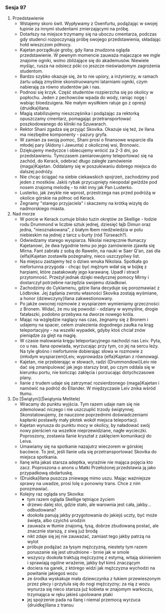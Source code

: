 ### Sesja 97
1. Przedstawienie
    - Wstajemy skoro świt. Wypływamy z Oxenfurtu, podążając w swojej łupinie za innymi studentami zmierzającymi na próbę.
    - Dotarłszy na miejsce trzymamy się na uboczu cmentarza, podczas gdy studenci rozpoczynają próbę swojego przedstawienia, składając hołd wieszczom północy.
    - Kajetan porządkuje groby, gdy Ilana znudzona ogląda przedstawienie. W pewnym momencie zauważa majaczące we mgle znajome ogniki, wolno zbliżające się do akademusów. Niewiele myśląc, rusza na odsiecz póki co jeszcze nieświadomym zagrożenia studentom.
    - Bardzo szybko okazuje się, że to nie upiory, a inżynierzy, w ramach żartu udają zmyślnie skonstruowanymi latarniami ogniki, czym nabierają za równo studentów jak i nas.
    - Podnosi się krzyk. Część studentów rozpierzcha się po okolicy w popłochu. Jeden z pechowców wpada do wody, raniąc nogę i wabiąc bloedzuigera. Nie małym wysiłkiem ratuje go z opresji {druidka}Ilana.
    - Magią stabilizujemy nieszczęśnika i podążając za rektorką opuszczamy cmentarz, pomagając przetransportować poszkodowanego do kliniki na Szuwarach.
    - Rektor Shani zgadza się przyjąć Skovika. Okazuje się też, że Ilana ma niezbędne komponenty - pazury gryfa.
    - W zamian za swoją pomoc, Shani prosi o finansowe wsparcie dla młodej pary (Aldony i Jawunta) z okolicznej wsi, Bronowic.
    - Dziękujemy medyczce i obiecujemy wrócić za 2-3 dni, po przedstawieniu. Tymczasem zamiarowujemy teleportować się na zachód, do Kerack, odebrać długo zaległe zamówienie {maga}Kajetan. Oddalamy się w poszukiwaniu dobrego miejsca do dalszej podróży.
    - Nie chcąc ściągać na siebie ciekawskich spojrzeń, zachodzimy pod jeden z mostków. Jakiś rybak przycupnięty nieopodal gwiżdże pod nosem znajomą melodię - to nikt inny jak Pan Lusterko.
    - Lusterko, jak zwykle nie wprost, przestrzega nas przed podróżą w okolice górskie na północ od Kerack.
    - Żegnamy "starego przyjaciela" i skaczemy na krótką wizytę do nadmorskiego miasta.
2. Nad morze
    - W porcie w Kerack cumuje blisko tuzin okrętów ze Skellige - łodzie rodu Drummond w liczbie sztuk jednej, dziesięć łajb Dimun oraz jedna, "nieoznakowana", z białym łbem niedźwiedzia w polu niebieskim na jednej z tarcz u burty (ród Türseach?).
    - Odwiedzamy starego wyspiarza. Nikolai niezręcznie tłumaczy Kajetanowi, że dwa tygodnie temu po jego zamówienie zjawiła się Mirna. Fant zabrała z sobą do Rawelin, na nauki w Saer Q'an, zaś dla {elfa}Kajetan zostawiła pożegnalny, nieco uszczypliwy list.
    - Na miejscu zastajemy też o dziwo wnuka Nikolaia. Spotkała go niefortunna przygoda - chcąc być mężnym wdał się w bójkę z harpiami, które zaatakowały jego karawanę. Upadł i stracił przytomność. Przeżył jednak dzięki medycznej pomocy Mirny i dostarczył potrzebne narzędzia swojemu dziadkowi.
    - Zachodzimy do Cyklamenu, gdzie Ilana decyduje się porozmawiać z Lödbroke. Jej żądania zwrotu własności Skovika zostają wyśmiane, a honor {dziewczyny}Ilana zakwestionowany.
    - Po jakże owocnej rozmowie z wyspiarzem wymieniamy grzeczności z Bronem. Widać, że mu się powodzi - odziany w wymyślne, drogie fatałaszki, podobno przebywa na dworze nowego króla.
    - Mając na względzie naglący nas czas, żegnamy się z Bronem i udajemy na spacer, celem znalezienia dogodnego zaułka na krąg teleportacyjny - na wszelki wypadek, gdyby ktoś chciał znów pieniądze za glejt na magię.
    - W czasie malowania kręgu teleportacyjnego nachodzi nas Leiv. Pyta, co u nas. Ilana opowiada, wyrzucając przy tym, co jej na sercu leży. Na tyle głośno i niefortunnie dobierając słowa w rozmowie z {młodym wyspiarzem}Leiv, wyprowadza {elfa}Kajetan z równowagi.
    - Kajetan, nie przebierając w słowach, radzi {Drummondowi}Leiv nie dać się zmanipulować jak jego starszy brat, po czym oddala się w kierunku portu, nie kończąc zaklęcia i porzucając dotychczasowe plany.
    - Ilanie z trudem udaje się zatrzymać rozsierdzonego {maga}Kajetan i namówić na podróż do Ellander. W międzyczasie Leiv znika wśród tłumu.
3. Do [Świątyni](Świątynia Melitele)
    - Wracamy do punktu wyjścia. Tym razem udaje nam się nie zdemolować niczego i nie uszczuplić trzody świątynnej. Skonstatowujemy, że nauczone poprzednimi doświadczeniami kapłanki postawiły mały płotek wokół miejsca teleportacji.
    - Kajetan wyrusza do punktu mocy w okolicy, by naładować swój nowy pierścień na wszelkie nieprzewidziane, nagłe wycieczki. Poproszony, zostawia Ilanie kryształ z zaklęciem komunikacji do Leiva.
    - Umawiamy się na spotkanie nazajutrz wieczorem w górskiej bacówce. To jest, jeśli Ilanie uda się przetransportować Skovika do miejsca spotkania.
    - Ilanę wita jakaś starsza adeptka, wyraźnie nie mająca pojęcia kto zacz. Poproszona o anons u Matki Przełożonej przedstawia ją jako przypadkową obdartuskę.
    - {Druidka}Ilana puszcza zniewagę mimo uszu. Mając ważniejsze sprawy na uwadze, prosi Iolę o ponowny trans. Chce z nim porozmawiać.
    - Kolejny raz ogląda sny Skovika:
        - tym razem ogląda Skellige tętniące życiem
        - drzewo dalej stoi, gdzie stało, ale warownia jest cała, jakby... odbudowana?
        - dookoła panują jakby przygotowania do jakiejś uczty, być może święta, albo czyichś urodzin
        - zauważa w tłumie znajomą, łysą, dobrze zbudowaną postać, ale znacznie starszą, z siwą już brodą
        - nikt zdaje się jej nie zauważać, zamiast tego jakby patrzą na wylot 
        - próbuje podążać za łysym mężczyzną, niestety tym razem poruszanie się jest utrudnione - brnie jak w smole
        - wszyscy dookoła traktują mężczyznę z estymą, witają skinieniem i sprawiają ogólne wrażenie, jakby był kimś znaczącym
        - dociera na ganek, z którego widzi jak mężczyzna wychodzi na powitanie jakiegoś wozu
        - ze środka wyskakuje mała dziewczynka z łukiem przewieszonym przez plecy i przytula się do nogi mężczyzny; za nią z wozu wynurza się nieco starsza już kobieta w znajomym warkoczu, trzymająca w ręku jakieś upolowane ptaki
        - jej spojrzenie pada na Ilanę i niemal przemocą wyrzuca {druidkę}Ilana z transu